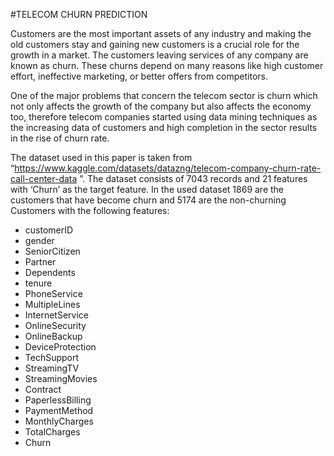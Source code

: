 #TELECOM CHURN PREDICTION

Customers are the most important assets of any industry and making the old customers stay and gaining new customers is a crucial role for the growth in a market. The customers leaving services of any company are known as churn. These churns depend on many reasons like high customer effort, ineffective marketing, or better offers from competitors.

One of the major problems that concern the telecom sector is churn which not only affects the growth of the company but also affects the economy too, therefore telecom companies started using data mining techniques as the increasing data of customers and high completion in the sector results in the rise of churn rate.

The dataset used in this paper is taken from “https://www.kaggle.com/datasets/datazng/telecom-company-churn-rate-call-center-data ”. The dataset consists of 7043 records and 21 features with ‘Churn’ as the target feature. In the used dataset 1869 are the customers that have become churn and 5174 are the non-churning Customers with the following features:
- customerID
- gender
- SeniorCitizen
- Partner
- Dependents
- tenure
- PhoneService
- MultipleLines
- InternetService
- OnlineSecurity
- OnlineBackup
- DeviceProtection
- TechSupport
- StreamingTV
- StreamingMovies
- Contract
- PaperlessBilling
- PaymentMethod
- MonthlyCharges
- TotalCharges
- Churn
